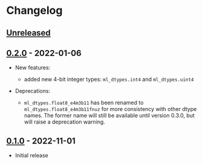 # Changelog

<!--

Changelog follow the https://keepachangelog.com/ standard (at least the headers)

This allow to:

* auto-parsing release notes during the automated releases from github-action:
  https://github.com/marketplace/actions/pypi-github-auto-release
* Have clickable headers in the rendered markdown

To release a new version (e.g. from `1.0.0` -> `2.0.0`):

* Create a new `# [2.0.0] - YYYY-MM-DD` header and add the current
  `[Unreleased]` notes.
* At the end of the file:
  * Define the new link url:
  `[2.0.0]: https://github.com/jax-ml/ml_dtypes/compare/v1.0.0...v2.0.0`
  * Update the `[Unreleased]` url: `v1.0.0...HEAD` -> `v2.0.0...HEAD`

-->

## [Unreleased]

## [0.2.0] - 2022-01-06

* New features:
  * added new 4-bit integer types: `ml_dtypes.int4` and `ml_dtypes.uint4`

* Deprecations:
  * `ml_dtypes.float8_e4m3b11` has been renamed to `ml_dtypes.float8_e4m3b11fnuz` for more
    consistency with other dtype names. The former name will still be available until
    version 0.3.0, but will raise a deprecation warning.

## [0.1.0] - 2022-11-01

* Initial release

[Unreleased]: https://github.com/jax-ml/ml_dtypes/compare/v0.2.0...HEAD
[0.2.0]: https://github.com/jax-ml/ml_dtypes/compare/v0.1.0...v0.2.0
[0.1.0]: https://github.com/jax-ml/ml_dtypes/releases/tag/v0.1.0
